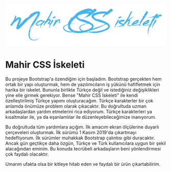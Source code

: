 <img src="MahirCSS.png" alt="Mahir CSS İskeleti">
<h1>Mahir CSS İskeleti</h1>
<p>Bu projeye Bootstrap'a özendiğim için başladım. Bootstrap gerçekten hem ortak bir yapı oluşturmak, hem de yazılımcıların iş yükünü hafifletmek için harika bir iskelet. Bununla birlikte Türkçe değil ve istediğiniz değişiklikleri yine elle girmek gerekiyor. Bense "Mahir CSS İskeleti" ile kendi özelleştirilmiş Türkçe yapımı oluşturacağım. Türkçe karakterler bir çok anlamda önümüze problem olarak çıkacaktır. Bu doğrultuda uzman arkadaşlardan yardım etmelerini rica ediyorum. Türkçe karakterleri ya kısaltmalar ile, ya da eşanlamlılar ile düzenleyebileceğimize inanıyorum.</p>
 
<p>Bu doğrultuda tüm yardımlara açığım. İlk amacım ekran ölçülerine duyarlı çerçeveleri oluşturmak. İlk sürümü 1 Kasım 2019'da çıkartmayı hedefliyorum. İlk sürümler muhakkak Bootstrap çalıntısı gibi duracaktır. Ancak gün geçtikçe daha özgün, Türkçe ve Türk kullanıcılara uygun bir şekil alacağından eminim. Bu konuda tecrübeli arkadaşların beni yönlendirmesi çok faydalı olacaktır.</p>
 
 <p>Umarım ufakta olsa bir kitleye hitab eden ve faydalı bir ürün çıkartabilirim.</p>
